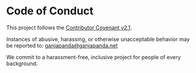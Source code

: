 # Code of Conduct

This project follows the [Contributor Covenant v2.1](https://www.contributor-covenant.org/version/2/1/code_of_conduct/).

Instances of abusive, harassing, or otherwise unacceptable behavior may be reported to: ganjapanda@ganjapanda.net

We commit to a harassment-free, inclusive project for people of every background.
